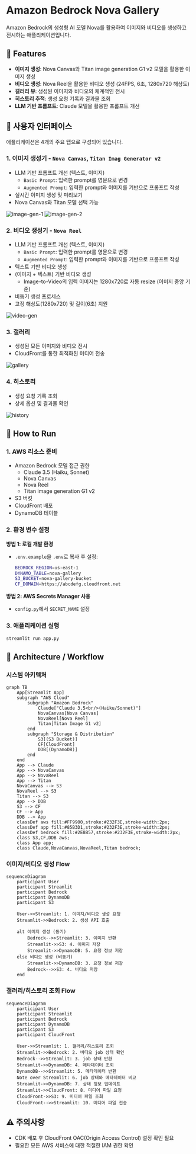 # Amazon Bedrock Nova Gallery

Amazon Bedrock의 생성형 AI 모델 Nova를 활용하여 이미지와 비디오를 생성하고 전시하는 애플리케이션입니다.

## 🌟 Features

- **이미지 생성**: Nova Canvas와 Titan image generation G1 v2 모델을 활용한 이미지 생성
- **비디오 생성**: Nova Reel을 활용한 비디오 생성 (24FPS, 6초, 1280x720 해상도)
- **갤러리 뷰**: 생성된 이미지와 비디오의 체계적인 전시
- **히스토리 추적**: 생성 요청 기록과 결과물 조회
- **LLM 기반 프롬프트**: Claude 모델을 활용한 프롬프트 개선

## 📱 사용자 인터페이스

애플리케이션은 4개의 주요 탭으로 구성되어 있습니다.

### 1. 이미지 생성기 - `Nova Canvas`, `Titan Imag Generator v2`

- LLM 기반 프롬프트 개선 (텍스트, 이미지)
  - `Basic Prompt`: 입력한 prompt를 영문으로 변경
  - `Augmented Prompt`: 입력한 prompt와 이미지를 기반으로 프롬프트 작성
- 실시간 이미지 생성 및 미리보기
- Nova Canvas와 Titan 모델 선택 가능

![image-gen-1](./assets/image-gen-1.png)
![image-gen-2](./assets/image-gen-2.png)

### 2. 비디오 생성기 - `Nova Reel`

- LLM 기반 프롬프트 개선 (텍스트, 이미지)
  - `Basic Prompt`: 입력한 prompt를 영문으로 변경
  - `Augmented Prompt`: 입력한 prompt와 이미지를 기반으로 프롬프트 작성
- 텍스트 기반 비디오 생성
- (이미지 + 텍스트) 기반 비디오 생성
  - Image-to-Video의 입력 이미지는 1280x720로 자동 resize (이미지 중앙 기준)
- 비동기 생성 프로세스
- 고정 해상도(1280x720) 및 길이(6초) 지원

![video-gen](./assets/video-gen.png)

### 3. 갤러리

- 생성된 모든 이미지와 비디오 전시
- CloudFront를 통한 최적화된 미디어 전송

![gallery](./assets/gallery.png)

### 4. 히스토리

- 생성 요청 기록 조회
- 상세 옵션 및 결과물 확인

![history](./assets/history.png)

## 🚀 How to Run

### 1. AWS 리소스 준비

- Amazon Bedrock 모델 접근 권한
  - Claude 3.5 (Haiku, Sonnet)
  - Nova Canvas
  - Nova Reel
  - Titan image generation G1 v2
- S3 버킷
- CloudFront 배포
- DynamoDB 테이블

### 2. 환경 변수 설정

**방법 1: 로컬 개발 환경**

- `.env.example`을 `.env`로 복사 후 설정:
  ```sh
  BEDROCK_REGION=us-east-1
  DYNAMO_TABLE=nova-gallery
  S3_BUCKET=nova-gallery-bucket
  CF_DOMAIN=https://abcdefg.cloudfront.net
  ```

**방법 2: AWS Secrets Manager 사용**

- `config.py`에서 `SECRET_NAME` 설정

### 3. 애플리케이션 실행

```sh
streamlit run app.py
```

## 🔄 Architecture / Workflow

### 시스템 아키텍처

```mermaid
graph TB
    App[Streamlit App]
    subgraph "AWS Cloud"
        subgraph "Amazon Bedrock"
            Claude["Claude 3.5<br/>(Haiku/Sonnet)"]
            NovaCanvas[Nova Canvas]
            NovaReel[Nova Reel]
            Titan[Titan Image G1 v2]
        end
        subgraph "Storage & Distribution"
            S3[(S3 Bucket)]
            CF[CloudFront]
            DDB[(DynamoDB)]
        end
    end
    App --> Claude
    App --> NovaCanvas
    App --> NovaReel
    App --> Titan
    NovaCanvas --> S3
    NovaReel --> S3
    Titan --> S3
    App --> DDB
    S3 --> CF
    CF --> App
    DDB --> App
    classDef aws fill:#FF9900,stroke:#232F3E,stroke-width:2px;
    classDef app fill:#85B3D1,stroke:#232F3E,stroke-width:2px;
    classDef bedrock fill:#2E8B57,stroke:#232F3E,stroke-width:2px;
    class S3,CF,DDB aws;
    class App app;
    class Claude,NovaCanvas,NovaReel,Titan bedrock;
```

### 이미지/비디오 생성 Flow

```mermaid
sequenceDiagram
    participant User
    participant Streamlit
    participant Bedrock
    participant DynamoDB
    participant S3

    User->>Streamlit: 1. 이미지/비디오 생성 요청
    Streamlit->>Bedrock: 2. 생성 API 호출

    alt 이미지 생성 (동기)
        Bedrock-->>Streamlit: 3. 이미지 반환
        Streamlit->>S3: 4. 이미지 저장
        Streamlit->>DynamoDB: 5. 요청 정보 저장
    else 비디오 생성 (비동기)
        Streamlit->>DynamoDB: 3. 요청 정보 저장
        Bedrock-->>S3: 4. 비디오 저장
    end
```

### 갤러리/히스토리 조회 Flow

```mermaid
sequenceDiagram
    participant User
    participant Streamlit
    participant Bedrock
    participant DynamoDB
    participant S3
    participant CloudFront

    User->>Streamlit: 1. 갤러리/히스토리 조회
    Streamlit->>Bedrock: 2. 비디오 job 상태 확인
    Bedrock-->>Streamlit: 3. job 상태 반환
    Streamlit->>DynamoDB: 4. 메타데이터 조회
    DynamoDB-->>Streamlit: 5. 메타데이터 반환
    Note over Streamlit: 6. job 상태와 메타데이터 비교
    Streamlit->>DynamoDB: 7. 상태 정보 업데이트
    Streamlit->>CloudFront: 8. 미디어 파일 요청
    CloudFront->>S3: 9. 미디어 파일 조회
    CloudFront-->>Streamlit: 10. 미디어 파일 전송
```

## ⚠️ 주의사항

- CDK 배포 후 CloudFront OAC(Origin Access Control) 설정 확인 필요
- 필요한 모든 AWS 서비스에 대한 적절한 IAM 권한 확인
